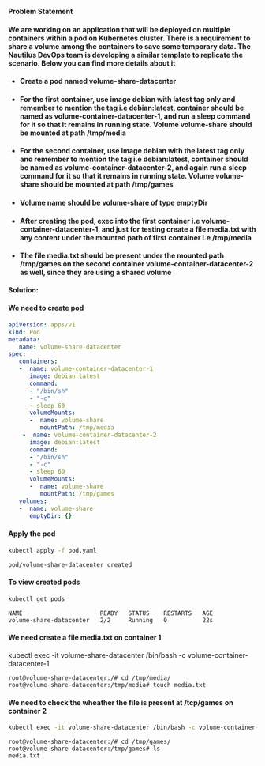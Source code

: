 **Problem Statement**

#### We are working on an application that will be deployed on multiple containers within a pod on Kubernetes cluster. There is a requirement to share a volume among the containers to save some temporary data. The Nautilus DevOps team is developing a similar template to replicate the scenario. Below you can find more details about it

- #### Create a pod named volume-share-datacenter

- #### For the first container, use image debian with latest tag only and remember to mention the tag i.e debian:latest, container should be named as volume-container-datacenter-1, and run a sleep command for it so that it remains in running state. Volume volume-share should be mounted at path /tmp/media

- #### For the second container, use image debian with the latest tag only and remember to mention the tag i.e debian:latest, container should be named as volume-container-datacenter-2, and again run a sleep command for it so that it remains in running state. Volume volume-share should be mounted at path /tmp/games

- #### Volume name should be volume-share of type emptyDir

- #### After creating the pod, exec into the first container i.e volume-container-datacenter-1, and just for testing create a file media.txt with any content under the mounted path of first container i.e /tmp/media

- #### The file media.txt should be present under the mounted path /tmp/games on the second container volume-container-datacenter-2 as well, since they are using a shared volume

**Solution:**

#### We need to create pod

```yaml
apiVersion: apps/v1
kind: Pod
metadata:
   name: volume-share-datacenter
spec:
   containers:
   -  name: volume-container-datacenter-1
      image: debian:latest
      command: 
      - "/bin/sh"
      - "-c" 
      - sleep 60
      volumeMounts:
      -  name: volume-share
         mountPath: /tmp/media
    -  name: volume-container-datacenter-2
      image: debian:latest
      command: 
      - "/bin/sh"
      - "-c"
      - sleep 60
      volumeMounts:
      -  name: volume-share
         mountPath: /tmp/games
   volumes:
   -  name: volume-share
      emptyDir: {}
```

#### Apply the pod

```bash
kubectl apply -f pod.yaml
```

```
pod/volume-share-datacenter created
```

#### To view created pods

```bash
kubectl get pods
```

```
NAME                      READY   STATUS    RESTARTS   AGE
volume-share-datacenter   2/2     Running   0          22s
```

#### We need create a file media.txt on container 1

kubectl exec -it volume-share-datacenter /bin/bash -c volume-container-datacenter-1

```
root@volume-share-datacenter:/# cd /tmp/media/
root@volume-share-datacenter:/tmp/media# touch media.txt
```

#### We need to check the  wheather the file is present at /tcp/games on container 2

```bash
kubectl exec -it volume-share-datacenter /bin/bash -c volume-container-datacenter-2
```

```
root@volume-share-datacenter:/# cd /tmp/games/
root@volume-share-datacenter:/tmp/games# ls
media.txt
```
